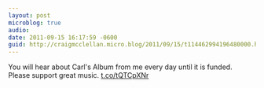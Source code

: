 ```yaml
---
layout: post
microblog: true
audio: 
date: 2011-09-15 16:17:59 -0600
guid: http://craigmcclellan.micro.blog/2011/09/15/t114462994196480000.html
---
```

You will hear about Carl's Album from me every day until it is funded. Please support great music. [t.co/tQTCpXNr](http://t.co/tQTCpXNr)
